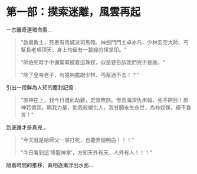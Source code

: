 # 第一部：撲索迷離，風雲再起

一宗離奇連環命案...

> "啟稟教主，死者有青城派司馬臨、神劍門門主卓亦凡、少林玄空大師、丐幫長老項頂天，身上均留有一碧綠的怪掌印。"
>
> "師伯死時手中還緊緊握着這珠釵，似是要告訴我們兇手是誰。"
>
> "除了皇帝老子，有誰夠膽跟少林、丐幫過不去！？"

引出一段鮮為人知的塵封記憶...

> "邪神在上，我今日遭此劫難，走頭無路。惟血海深仇未報，死不瞑目！邪神若憐我，賜我力量，助我殺絕仇人，我甘願永生永世，為袮奴僕，絕不食言！"

到底誰才是真兇...

> "今天就是給師父一掌打死，也要弄個明白！！！"
>
> "今日看到這‘降龍神掌’，方知天外有天、人外有人！！！"

隨着時間的推移，真相逐漸浮出水面...

